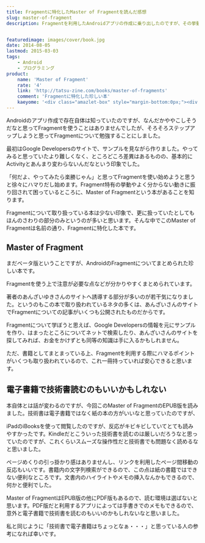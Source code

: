 ```yaml
---
title: Fragmentに特化したMaster of Fragmentを読んだ感想
slug: master-of-fragment
description: Fragmentを利用したAndroidアプリの作成に乗り出したのですが、その挙動に振り回されるばかりです。何かいい解説本ないかなと思い、Fragmentに特化した内容のこの本を買ってみました。


featuredimage: images/cover/book.jpg
date: 2014-08-05
lastmod: 2015-03-03
tags: 
    - Android
    - プログラミング
product:
    name: 'Master of Fragment'
    rate: '4'
    link: 'http://tatsu-zine.com/books/master-of-fragments'
    comment: 'Fragmentに特化した珍しい本'
    kaeyome: '<div class="amazlet-box" style="margin-bottom:0px;"><div class="amazlet-image" style="float:left;margin:0px 12px 1px 0px;"><a href="http://tatsu-zine.com/books/master-of-fragments" name="amazletlink" target="_blank"><img src="http://tatsu-zine.com/images/books/241/cover_s.jpg" alt="Master of Fragment (Android Professional Developerシリーズ)" style="border: none;" /></a></div><div class="amazlet-info" style="line-height:120%;margin-bottom:10px"><div class="amazlet-name" style="margin-bottom:10px;line-height:120%"><a href="http://tatsu-zine.com/books/master-of-fragments" name="amazletlink" target="_blank">Master of Fragment (Android Professional Developerシリーズ)【電子書籍】</a></div><div class="amazlet-detail">あんざいゆき, わかめまさひろ'
---
```


Androidのアプリ作成で存在自体は知っていたのですが、なんだかややこしそうだなと思ってFragmentを使うことはありませんでしたが、そろそろステップアップしようと思ってFragmentについて勉強することにしました。

最初はGoogle Developersのサイトで、サンプルを見ながら作りました。やってみると思っていたより難しくなく、ところどころ差異はあるものの、基本的にActivityとあんまり変わらないんだなという印象でした。

「何だよ、やってみたら楽勝じゃん」と思ってFragmentを使い始めようと思うと徐々にハマりだし始めます。Fragment特有の挙動やよく分からない動きに振り回されて困っているところに、Master of Fragmentという本があることを知ります。

Fragmentについて取り扱っている本は少ない印象で、更に扱っていたとしてもほんのさわりの部分のみというのが多いと思います。そんな中でこのMaster of Fragmentは名前の通り、Fragmentに特化した本です。


## Master of Fragment


まだベータ版ということですが、AndroidのFragmentについてまとめられた珍しい本です。

Fragmentを使う上で注意が必要な点などが分かりやすくまとめられています。

著者のあんざいゆきさんのサイトへ誘導する部分が多いのが若干気になりました。というのもこの本で取り扱われているネタの多くは、あんざいさんのサイトでFragmentについての記事がいくつも公開されたものだからです。

Fragmentについて学ぼうと思えば、Google Developersの情報を元にサンプルを作り、はまったところについてネットで検索したり、あんざいさんのサイトを探してみれば、お金をかけずとも同等の知識は手に入るかもしれません。

ただ、書籍としてまとまっている上、Fragmentを利用する際にハマるポイントがいくつも取り扱われているので、これ一冊持っていれば安心できると思います。


## 電子書籍で技術書読むのもいいかもしれない


本自体とは話が変わるのですが、今回このMaster of FragmentのEPUB版を読みました。技術書は電子書籍ではなく紙の本の方がいいなと思っていたのですが、

iPadのiBooksを使って閲覧したのですが、反応がキビキビしていてとても読みやすかったです。Kindleだとこういった技術書を読むのは厳しいだろうなと思っていたのですが、これくらいスムーズな操作性だと技術書でも問題なく読めるなと思いました。

ページめくりの引っ掛かり感はありませんし、リンクを利用したページ間移動の反応もいいです。書籍内の文字列検索ができるので、この点は紙の書籍ではできない便利なところです。文書内のハイライトやメモの挿入なんかもできるので、何かと便利でした。

Master of FragmentはEPUB版の他にPDF版もあるので、読む環境は選ばないと思います。PDF版だと利用するアプリによっては手書きでのメモもできるので、意外と電子書籍で技術書を読むのもいいのかもしれないなと思いました。

私と同じように「技術書で電子書籍はちょっとなぁ・・・」と思っている人の参考になれば幸いです。


  
